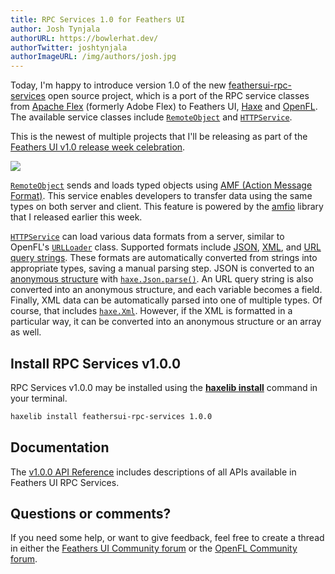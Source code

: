 ```yaml
---
title: RPC Services 1.0 for Feathers UI
author: Josh Tynjala
authorURL: https://bowlerhat.dev/
authorTwitter: joshtynjala
authorImageURL: /img/authors/josh.jpg
---
```


Today, I'm happy to introduce version 1.0 of the new [feathersui-rpc-services](https://github.com/feathersui/feathersui-rpc-services) open source project, which is a port of the RPC service classes from [Apache Flex](https://flex.apache.org/) (formerly Adobe Flex) to Feathers UI, [Haxe](https://haxe.org/) and [OpenFL](https://openfl.org/). The available service classes include [`RemoteObject`](https://api.feathersui.com/rpc-services/current/feathers/rpc/remoting/RemoteObject.html) and [`HTTPService`](https://api.feathersui.com/rpc-services/current/feathers/rpc/http/HTTPService.html).

This is the newest of multiple projects that I'll be releasing as part of the [Feathers UI v1.0 release week celebration](http://feathersui.com/blog/2022/09/01/feathers-ui-version-1-0-haxe-openfl-stable-release/).

![](/blog/img/rpc-services-v1.0.0.png)

[`RemoteObject`](https://api.feathersui.com/rpc-services/current/feathers/rpc/remoting/RemoteObject.html) sends and loads typed objects using [AMF (Action Message Format)](). This service enables developers to transfer data using the same types on both server and client. This feature is powered by the [amfio](https://feathersui.com/blog/2022/09/06/amfio-1-0-0-action-message-format-local-shared-object-haxe/) library that I released earlier this week.

[`HTTPService`](https://api.feathersui.com/rpc-services/current/feathers/rpc/http/HTTPService.html) can load various data formats from a server, similar to OpenFL's [`URLLoader`](https://api.openfl.org/openfl/net/URLLoader.html) class. Supported formats include [JSON](https://haxe.org/manual/std-Json-parsing.html), [XML](https://haxe.org/manual/std-Xml-getting-started.html), and [URL query strings](https://en.wikipedia.org/wiki/Query_string). These formats are automatically converted from strings into appropriate types, saving a manual parsing step. JSON is converted to an [anonymous structure](https://haxe.org/manual/types-anonymous-structure.html) with [`haxe.Json.parse()`](https://api.haxe.org/haxe/Json.html#parse). An URL query string is also converted into an anonymous structure, and each variable becomes a field. Finally, XML data can be automatically parsed into one of multiple types. Of course, that includes [`haxe.Xml`](https://api.haxe.org/Xml.html). However, if the XML is formatted in a particular way, it can be converted into an anonymous structure or an array as well.

## Install RPC Services v1.0.0

RPC Services v1.0.0 may be installed using the [**haxelib install**](https://lib.haxe.org/documentation/using-haxelib/#install) command in your terminal.

```sh
haxelib install feathersui-rpc-services 1.0.0
```

## Documentation

The [v1.0.0 API Reference](https://api.feathersui.com/rpc-services/v1.0.0/) includes descriptions of all APIs available in Feathers UI RPC Services.

## Questions or comments?

If you need some help, or want to give feedback, feel free to create a thread in either the [Feathers UI Community forum](https://community.feathersui.com/) or the [OpenFL Community forum](https://community.openfl.org/).

